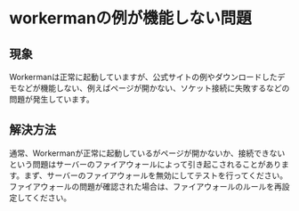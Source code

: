 # workermanの例が機能しない問題
## 現象
Workermanは正常に起動していますが、公式サイトの例やダウンロードしたデモなどが機能しない、例えばページが開かない、ソケット接続に失敗するなどの問題が発生しています。

## 解決方法
通常、Workermanが正常に起動しているがページが開かないか、接続できないという問題はサーバーのファイアウォールによって引き起こされることがあります。まず、サーバーのファイアウォールを無効にしてテストを行ってください。ファイアウォールの問題が確認された場合は、ファイアウォールのルールを再設定してください。
